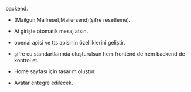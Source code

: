 backend.

- (Mailgun,Mailreset,Mailersend)(şifre resetleme).

- Ai girişte otomatik mesaj atsın.

- openai apisi ve tts apisinin özelliklerini geliştir.

- şifre eu standartlarında oluşturulsun hem frontend de hem backend de kontrol et.

- Home sayfası için tasarım oluştur.

- Avatar entegre edilecek.

